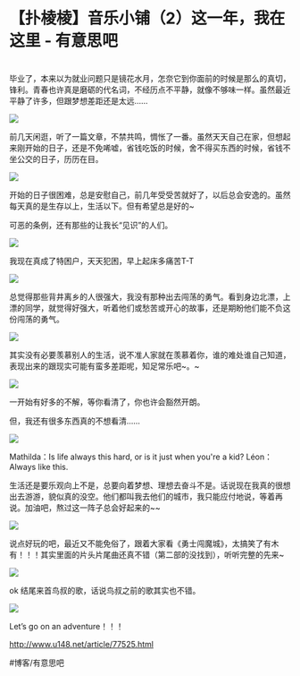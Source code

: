 # 【扑棱棱】音乐小铺（2）这一年，我在这里 - 有意思吧
# 

毕业了，本来以为就业问题只是镜花水月，怎奈它到你面前的时候是那么的真切，锋利。青春也许真是磨砺的代名词，不经历点不平静，就像不够味一样。虽然最近平静了许多，但跟梦想差距还是太远……

 
![](assets/image_10.jpeg)
 
前几天闲逛，听了一篇文章，不禁共鸣，惆怅了一番。虽然天天自己在家，但想起来刚开始的日子，还是不免唏嘘，省钱吃饭的时候，舍不得买东西的时候，省钱不坐公交的日子，历历在目。

 
![](assets/image_8.jpeg)
 
开始的日子很困难，总是安慰自己，前几年受受苦就好了，以后总会安逸的。虽然每天真的是生存以上，生活以下。但有希望总是好的~

可恶的条例，还有那些的让我长“见识”的人们。

 
![](assets/image_4.jpeg)
 
我现在真成了特困户，天天犯困，早上起床多痛苦T-T

 
![](assets/image_3.jpeg)
 
总觉得那些背井离乡的人很强大，我没有那种出去闯荡的勇气。看到身边北漂，上漂的同学，就觉得好强大，听着他们或愁苦或开心的故事，还是期盼他们能不负这份闯荡的勇气。

 
![](assets/image_6.jpeg)
 
其实没有必要羡慕别人的生活，说不准人家就在羡慕着你，谁的难处谁自己知道，表现出来的跟现实可能有蛮多差距呢，知足常乐吧~。~

 
![](assets/image_5.jpeg)
 
一开始有好多的不解，等你看清了，你也许会豁然开朗。

但，我还有很多东西真的不想看清……

 
![](assets/image_2.jpeg)
 
Mathilda：Is life always this hard, or is it just when you're a kid?
Léon：Always like this.

生活还是要乐观向上不是，总要向着梦想、理想去奋斗不是。话说现在我真的很想出去游游，貌似真的没空。他们都叫我去他们的城市，我只能应付地说，等着再说。加油吧，熬过这一阵子总会好起来的~~

 
![](assets/image_9.jpeg)
 
说点好玩的吧，最近又不能免俗了，跟着大家看《勇士闯魔城》，太搞笑了有木有！！！其实里面的片头片尾曲还真不错（第二部的没找到），听听完整的先来~

 
![](assets/image_1.jpeg)
 
ok 结尾来首鸟叔的歌，话说鸟叔之前的歌其实也不错。

 
![](assets/image_7.jpeg)
 
Let’s go on an adventure！！！

http://www.u148.net/article/77525.html

#博客/有意思吧
